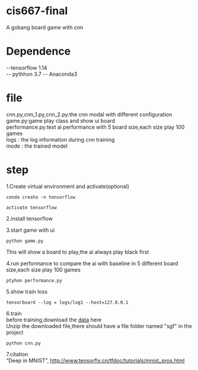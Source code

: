# cis667-final
A gobang board game with cnn
# Dependence
--tensorflow 1.14  
-- pythhon 3.7
-- Anaconda3
# file
cnn.py,cnn_1.py,cnn_2.py:the cnn modal with different configuration  
game.py:game play class and show ui board  
performance.py:test ai performance with 5 board size,each size play 100 games  
logs : the log information during cnn training  
mode : the trained model   

# step
1.Create virtual environment and activate(optional)  
```
conda create -n tensorflow
```
```
activate tensorflow
```
2.install tensorflow   
  
3.start game with ui  
```
python game.py
```
This will show a board to play,the ai always play black first

4.run performance to compare the ai with baseline in 5 different board size,each size play 100 games
```
ptyhon performance.py
```
5.show train loss  
```
tensorboard --log = logs/log1 --host=127.0.0.1
```
6.train  
before training,download the [data](https://github.com/vegtabird/sgf_data) here  
Unzip the downloaded file,there should have a file folder named "sgf" in the project
```
python cnn.py
```
7.citation  
“Deep in MNIST”, http://www.tensorfly.cn/tfdoc/tutorials/mnist_pros.html
